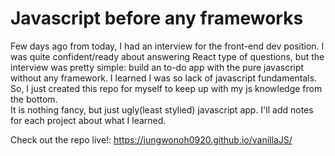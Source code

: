 # Javascript before any frameworks
Few days ago from today, I had an interview for the front-end dev position. I was quite confident/ready about answering React type of questions, but the interview was pretty simple: build an to-do app with the pure javascript without any framework. 
I learned I was so lack of javascript fundamentals. So, I just created this repo for myself to keep up with my js knowledge from the bottom.
<br> 
It is nothing fancy, but just ugly(least stylied) javascript app. I'll add notes for each project about what I learned. 

Check out the repo live!: https://jungwonoh0920.github.io/vanillaJS/
